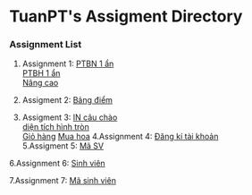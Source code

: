 # TuanPT's Assigment Directory

### Assignment List
1. Assignment 1:
[PTBN 1 ẩn](https://github.com/FASTTRACKSE/FFSE1704_LP3/blob/master/Assignments/TuanPT/php-asm-01.php)<br>
[PTBH 1 ẩn](https://github.com/FASTTRACKSE/FFSE1704_LP3/blob/master/Assignments/TuanPT/php-asm-1b.php)<br>
[Nâng cao](https://github.com/FASTTRACKSE/FFSE1704_LP3/blob/master/Assignments/TuanPT/php-asm-1nc.php)<br>

2. Assigment 2: 
[Bảng điểm](https://github.com/FASTTRACKSE/FFSE1704_LP3/blob/master/Assignments/TuanPT/php-asm-02.php)<br>

3. Assigment 3: 
[IN câu chào](https://github.com/FASTTRACKSE/FFSE1704_LP3/blob/master/Assignments/TuanPT/php-asm-3a.php)<br>
[diện tích hình tròn](https://github.com/FASTTRACKSE/FFSE1704_LP3/blob/master/Assignments/TuanPT/php-asm-3b.php)<br>
[Giỏ hàng](https://github.com/FASTTRACKSE/FFSE1704_LP3/blob/master/Assignments/TuanPT/giohang.php)
[Mua hoa](https://github.com/FASTTRACKSE/FFSE1704_LP3/blob/master/Assignments/TuanPT/muahoa.php)
4.Assignment 4:
[Đăng kí tài khoản](https://github.com/FASTTRACKSE/FFSE1704_LP3/blob/master/Assignments/TuanPT/php-asm-4a.php)<br>
5.Assigment 5:
[Mã SV](https://github.com/FASTTRACKSE/FFSE1704_LP3/blob/master/Assignments/TuanPT/TuanPT-ffse1702040)<br>

6.Assignment 6:
[Sinh viên](https://github.com/FASTTRACKSE/FFSE1704_LP3/blob/master/Assignments/TuanPT/SQL1)<br>

7.Assignment 7:
[Mã sinh viên](https://github.com/FASTTRACKSE/FFSE1704_LP3/blob/master/Assignments/TuanPT/masinhvien)<br>